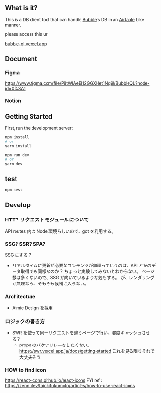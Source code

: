 ## What is it?

This is a DB client tool that can handle [Bubble](https://bubble.io)'s DB in an [Airtable](https://airtable.com/) Like manner.

please access this url

[bubble-ql.vercel.app](http://bubble-ql.vercel.app)

## Document

### Figma

https://www.figma.com/file/P8tWlAeBI12GGXHet1Nq9l/BubbleQL?node-id=0%3A1

### Notion

## Getting Started

First, run the development server:

```bash
npm install
# or
yarn install
```

```bash
npm run dev
# or
yarn dev
```

## test

```
npm test
```

## Develop

### HTTP リクエストモジュールについて

API routes 内は Node 環境らしいので、got を利用する。

### SSG? SSR? SPA?

SSG にする？

- リアルタイムに更新が必要なコンテンツが無理っていうのは、API とかのデータ取得でも同様なのか？
  ちょっと実験してみないとわからない。
  ページ数は多くないので、SSG が向いているような気もする。
  が、レンダリングが無理なら、そもそも候補に入らない。

### Architecture

- Atmic Design を採用

### ロジックの書き方

- SWR を使って同一リクエストを違うページで行い、都度キャッシュさせる？
  - props のバケツリレーをしたくない。
    https://swr.vercel.app/ja/docs/getting-started
    これを見る限りそれで大丈夫そう

### HOW to find icon

https://react-icons.github.io/react-icons
FYI ref : https://zenn.dev/taichifukumoto/articles/how-to-use-react-icons
